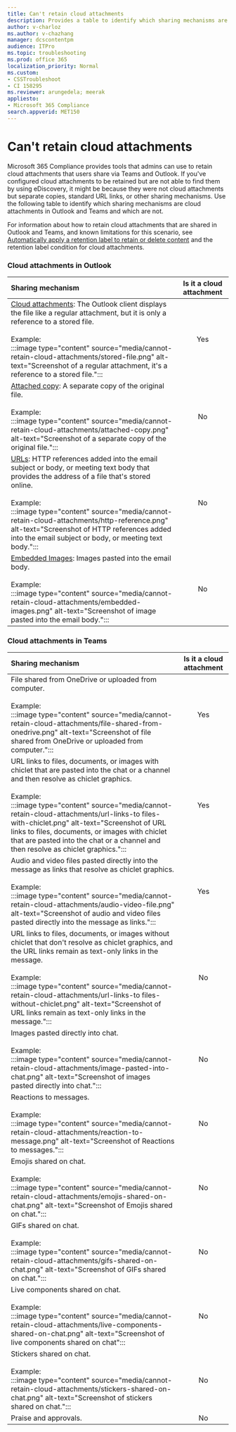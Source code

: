 ```yaml
---
title: Can't retain cloud attachments
description: Provides a table to identify which sharing mechanisms are cloud attachments in Outlook and Teams and which are not for retention.
author: v-charloz
ms.author: v-chazhang
manager: dcscontentpm
audience: ITPro
ms.topic: troubleshooting
ms.prod: office 365
localization_priority: Normal
ms.custom: 
- CSSTroubleshoot
- CI 158295
ms.reviewer: arungedela; meerak
appliesto:
- Microsoft 365 Compliance
search.appverid: MET150
---
```


# Can't retain cloud attachments

Microsoft 365 Compliance provides tools that admins can use to retain cloud attachments that users share via Teams and Outlook. If you've configured cloud attachments to be retained but are not able to find them by using eDiscovery, it might be because they were not cloud attachments but separate copies, standard URL links, or other sharing mechanisms. Use the following table to identify which sharing mechanisms are cloud attachments in Outlook and Teams and which are not.

For information about how to retain cloud attachments that are shared in Outlook and Teams, and known limitations for this scenario, see [Automatically apply a retention label to retain or delete content](/microsoft-365/compliance/apply-retention-labels-automatically) and the retention label condition for cloud attachments.

### Cloud attachments in Outlook

|Sharing mechanism  |Is it a cloud attachment|
|:------------------- |:---------------:|
|<u>Cloud attachments</u>: The Outlook client displays the file like a regular attachment, but it is only a reference to a stored file.<br><br> Example:<br> :::image type="content" source="media/cannot-retain-cloud-attachments/stored-file.png" alt-text="Screenshot of a regular attachment, it's a reference to a stored file."::: |Yes        |
|<u>Attached copy</u>: A separate copy of the original file. <br><br> Example:<br> :::image type="content" source="media/cannot-retain-cloud-attachments/attached-copy.png" alt-text="Screenshot of a separate copy of the original file.":::    |No        |
|<u>URLs</u>: HTTP references added into the email subject or body, or meeting text body that provides the address of a file that's stored online.<br><br> Example:<br> :::image type="content" source="media/cannot-retain-cloud-attachments/http-reference.png" alt-text="Screenshot of HTTP references added into the email subject or body, or meeting text body.":::      |No        |
|<u>Embedded Images</u>: Images pasted into the email body.<br><br> Example:<br> :::image type="content" source="media/cannot-retain-cloud-attachments/embedded-images.png" alt-text="Screenshot of image pasted into the email body.":::     |No        |

### Cloud attachments in Teams

|Sharing mechanism  |Is it a cloud attachment|
| :------------------- |:---------------:|
|File shared from OneDrive or uploaded from computer.<br><br> Example:<br> :::image type="content" source="media/cannot-retain-cloud-attachments/file-shared-from-onedrive.png" alt-text="Screenshot of file shared from OneDrive or uploaded from computer.":::       | Yes        |
|URL links to files, documents, or images with chiclet that are pasted into the chat or a channel and then resolve as chiclet graphics.<br><br> Example:<br> :::image type="content" source="media/cannot-retain-cloud-attachments/url-links-to files-with-chiclet.png" alt-text="Screenshot of URL links to files, documents, or images with chiclet that are pasted into the chat or a channel and then resolve as chiclet graphics.":::       | Yes      |
|Audio and video files pasted directly into the message as links that resolve as chiclet graphics.<br><br> Example:<br> :::image type="content" source="media/cannot-retain-cloud-attachments/audio-video-file.png" alt-text="Screenshot of audio and video files pasted directly into the message as links.":::      | Yes      |
|URL links to files, documents, or images without chiclet that don't resolve as chiclet graphics, and the URL links remain as text-only links in the message. <br><br> Example:<br> :::image type="content" source="media/cannot-retain-cloud-attachments/url-links-to files-without-chiclet.png" alt-text="Screenshot of URL links remain as text-only links in the message.":::     | No      |
|Images pasted directly into chat.<br><br> Example:<br> :::image type="content" source="media/cannot-retain-cloud-attachments/image-pasted-into-chat.png" alt-text="Screenshot of images pasted directly into chat.":::     | No      |
|Reactions to messages.<br><br> Example:<br> :::image type="content" source="media/cannot-retain-cloud-attachments/reaction-to-message.png" alt-text="Screenshot of Reactions to messages.":::     | No      |
|Emojis shared on chat.<br><br> Example:<br> :::image type="content" source="media/cannot-retain-cloud-attachments/emojis-shared-on-chat.png" alt-text="Screenshot of Emojis shared on chat.":::     | No      |
|GIFs shared on chat.<br><br> Example:<br> :::image type="content" source="media/cannot-retain-cloud-attachments/gifs-shared-on-chat.png" alt-text="Screenshot of GIFs shared on chat.":::    | No      |
|Live components shared on chat.<br><br> Example:<br> :::image type="content" source="media/cannot-retain-cloud-attachments/live-components-shared-on-chat.png" alt-text="Screenshot of live components shared on chat":::    | No      |
|Stickers shared on chat.<br><br> Example:<br> :::image type="content" source="media/cannot-retain-cloud-attachments/stickers-shared-on-chat.png" alt-text="Screenshot of stickers shared on chat.":::    | No      |
|Praise and approvals.   | No      |
